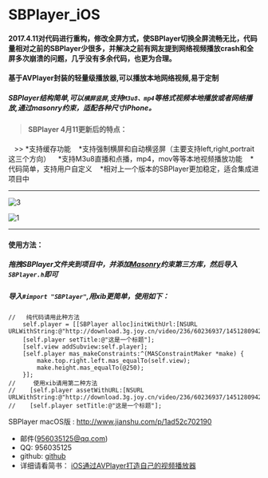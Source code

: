 # SBPlayer_iOS
#### 2017.4.11对代码进行重构，修改全屏方式，使SBPlayer切换全屏流畅无比，代码量相对之前的SBPlayer少很多，并解决之前有网友提到网络视频播放crash和全屏多次崩溃的问题，几乎没有多余代码，也更为合理。

#### 基于AVPlayer封装的轻量级播放器,可以播放本地网络视频,易于定制

##### SBPlayer结构简单,可以`横屏竖屏`,支持`M3u8、mp4`等格式视频本地播放或者网络播放,通过masonry约束，适配各种尺寸iPhone。

> #### SBPlayer 4月11更新后的特点：
    >> *支持缓存功能
    *支持强制横屏和自动横竖屏（主要支持left,right,portrait这三个方向）
    *支持M3u8直播和点播，mp4，mov等等本地视频播放功能
    *代码简单，支持用户自定义
    *相对上一个版本的SBPlayer更加稳定，适合集成进项目中
    
***

![3](https://github.com/shibiao/SBPlayer_iOS/blob/master/Images/23.gif)

![1](https://github.com/shibiao/SBPlayer_iOS/blob/master/Images/QQ20170411-153557.png)

***
#### 使用方法：
##### 拖拽SBPlayer文件夹到项目中，并添加[Masonry](https://github.com/SnapKit/Masonry)约束第三方库，然后导入`SBPlayer.h`即可

##### 导入` #import "SBPlayer" `,用xib更简单，使用如下：

```
//   纯代码请用此种方法
    self.player = [[SBPlayer alloc]initWithUrl:[NSURL    URLWithString:@"http://download.3g.joy.cn/video/236/60236937/1451280942752_hd.mp4"]];
    [self.player setTitle:@"这是一个标题"];
    [self.view addSubview:self.player];
    [self.player mas_makeConstraints:^(MASConstraintMaker *make) {
        make.top.right.left.mas_equalTo(self.view);
        make.height.mas_equalTo(@250);
    }];
//     使用xib请用第二种方法
//    [self.player assetWithURL:[NSURL URLWithString:@"http://download.3g.joy.cn/video/236/60236937/1451280942752_hd.mp4"]];
//    [self.player setTitle:@"这是一个标题"];
```

SBPlayer macOS版 : http://www.jianshu.com/p/1ad52c702190
* 邮件(956035125@qq.com)
* QQ: 956035125
* github: [github](https://github.com/shibiao)
* 详细请看简书： [iOS通过AVPlayer打造自己的视频播放器](http://www.jianshu.com/p/ffe1bd598bf2)
